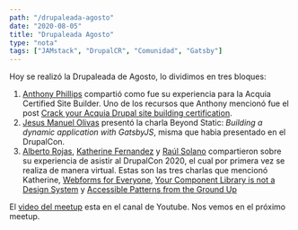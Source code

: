 ```yaml
---
path: "/drupaleada-agosto"
date: "2020-08-05"
title: "Drupaleada Agosto"
type: "nota"
tags: ["JAMstack", "DrupalCR", "Comunidad", "Gatsby"]
---
```


Hoy se realiz&oacute; la Drupaleada de Agosto, lo dividimos en tres bloques:

1. [Anthony Phillips](https://www.facebook.com/justamancr) comparti&oacute; como fue su experiencia para la Acquia Certified Site Builder. Uno de los recursos que Anthony mencion&oacute; fue el post [Crack your Acquia Drupal site building certification](https://medium.com/ninjadevs/crack-your-acquia-drupal-site-building-certification-bf344c9552b5).
2. [Jesus Manuel Olivas](https://twitter.com/jmolivasde) present&oacute; la charla Beyond Static: _Building a dynamic application with GatsbyJS_, misma que habia presentado en el DrupalCon.
3. [Alberto Rojas](https://twitter.com/betovarg), [Katherine Fernandez](https://twitter.com/katy_fdez) y [Ra&uacute;l Solano](https://twitter.com/ruliocr) compartieron sobre su experiencia de asistir al DrupalCon 2020, el cual por primera vez se realiza de manera virtual. Estas son las tres charlas que mencion&oacute; Katherine, [Webforms for Everyone](https://docs.google.com/presentation/d/1APpt-55Ht_WLZc656KfQUXUoIAb-PTOmbMwSYSAw6G4/edit#slide=id.g8a2052bec8_0_0), [Your Component Library
   is not a Design System](https://docs.google.com/presentation/d/1sWtVJ7dCPLCBnw01eQ1_HytEe1u5MkOti5gBQT0r1eo/edit#slide=id.g641dfa571f_7_0) y [Accessible Patterns from the Ground Up](https://noti.st/cariefisher/PXv3mk/accessible-patterns-from-the-ground-up)

El [video del meetup](https://youtu.be/56JGJRISrOM) esta en el canal de Youtube. Nos vemos en el pr&oacute;ximo meetup.
